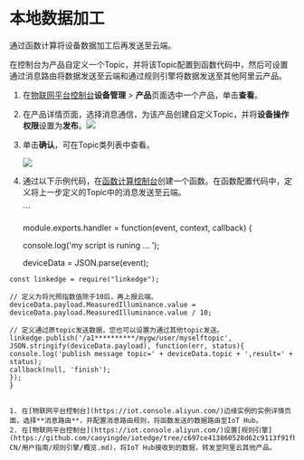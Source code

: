 # 本地数据加工

通过函数计算将设备数据加工后再发送至云端。

在控制台为产品自定义一个Topic，并将该Topic配置到函数代码中，然后可设置通过消息路由将数据发送至云端和通过规则引擎将数据发送至其他阿里云产品。

1. 在[物联网平台控制台](https://iot.console.aliyun.com/)**设备管理** &gt; **产品**页面选中一个产品，单击**查看**。 
2. 在产品详情页面，选择消息通信，为该产品创建自定义Topic，并将**设备操作权限**设置为**发布**。![](http://static-aliyun-doc.oss-cn-hangzhou.aliyuncs.com/assets/img/15161/15408907006605_zh-CN.png)
3. 单击**确认**，可在Topic类列表中查看。

   ![](http://static-aliyun-doc.oss-cn-hangzhou.aliyuncs.com/assets/img/15161/15408907006606_zh-CN.png)

4. 通过以下示例代码，在[函数计算控制台](https://fc.console.aliyun.com/)创建一个函数。在函数配置代码中，定义将上一步定义的Topic中的消息发送至云端。

   \`\`\`

   module.exports.handler = function\(event, context, callback\) {

   console.log\('my script is runing ... '\);

   deviceData = JSON.parse\(event\);

```text
const linkedge = require("linkedge"); 

// 定义为将光照指数值除于10后，再上报云端。
deviceData.payload.MeasuredIlluminance.value = deviceData.payload.MeasuredIlluminance.value / 10; 

// 定义通过原topic发送数据，您也可以设置为通过其他topic发送。
linkedge.publish('/a1**********/mygw/user/myselftopic', JSON.stringify(deviceData.payload), function(err, status){
console.log('publish message topic=' + deviceData.topic + ',result=' + status); 
callback(null, 'finish'); 
}); 
}
```
```

1. 在[物联网平台控制台](https://iot.console.aliyun.com/)边缘实例的实例详情页面，选择**消息路由**，并配置消息路由规则，将函数发送的数据路由至IoT Hub。 
2. 在[物联网平台控制台](https://iot.console.aliyun.com/)设置[规则引擎](https://github.com/caoyingde/iotedge/tree/c697ce413860528d62c9113f91fb2ceb706e7d24/cn.zh-CN/用户指南/规则引擎/概览.md)，将IoT Hub接收到的数据，转发至阿里云其他产品。 

